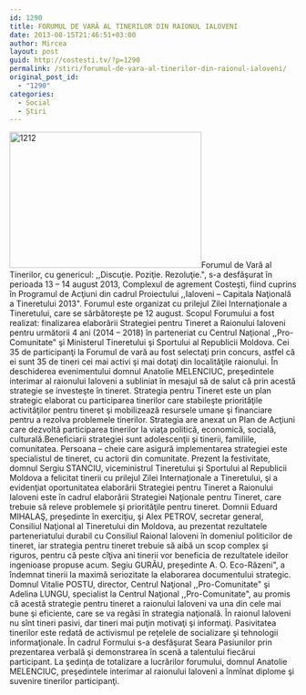 ```yaml
---
id: 1290
title: FORUMUL DE VARĂ AL TINERILOR DIN RAIONUL IALOVENI
date: 2013-08-15T21:46:51+03:00
author: Mircea
layout: post
guid: http://costesti.tv/?p=1290
permalink: /stiri/forumul-de-vara-al-tinerilor-din-raionul-ialoveni/
original_post_id:
  - "1290"
categories:
  - Social
  - Știri
---
```

[<img alt="1212" class="alignleft size-full wp-image-1291" src="http://costestean.files.wordpress.com/2013/08/1212.png" style="height:239px;width:337px;" />](http://costestean.files.wordpress.com/2013/08/1212.png)Forumul de Vară al Tinerilor, cu genericul: ,,Discuţie. Poziţie. Rezoluţie.", s-a desfăşurat &icirc;n perioada 13 &ndash; 14 august 2013, Complexul de agrement Costeşti, fiind cuprins &icirc;n Programul de Acţiuni din cadrul Proiectului ,,Ialoveni &ndash; Capitala Naţională a Tineretului 2013". Forumul este organizat cu prilejul Zilei Internaţionale a Tineretului, care se sărbătoreşte pe 12 august. Scopul Forumului a fost realizat: finalizarea elaborării Strategiei pentru Tineret a Raionului Ialoveni pentru următorii 4 ani (2014 &#8211; 2018) &icirc;n parteneriat cu Centrul Naţional ,,Pro-Comunitate" şi Ministerul Tineretului şi Sportului al Republicii Moldova. Cei 35 de participanţi la Forumul de vară au fost selectaţi prin concurs, astfel că ei sunt 35 de tineri cei mai activi şi mai dotaţi din localităţile raionului. &Icirc;n deschiderea evenimentului domnul Anatolie MELENCIUC, preşedintele interimar al raionului Ialoveni a subliniat &icirc;n mesajul să de salut că prin acestă strategie se investeşte &icirc;n tineret. Strategia pentru Tineret este un plan strategic elaborat cu participarea tinerilor care stabileşte priorităţile activităţilor pentru tineret şi mobilizează resursele umane şi financiare pentru a rezolva problemele tinerilor. Strategia are anexat un Plan de Acţiuni care dezvoltă participarea tinerilor la viaţa politică, economică, socială, culturală.Beneficiarii strategiei sunt adolescenţii şi tinerii, familiile, comunitatea. Persoana &ndash; cheie care asigură implementarea strategiei este specialistul de tineret, cu actorii din comunitate. Prezent la festivitate, domnul Sergiu STANCIU, viceministrul Tineretului şi Sportului al Republicii Moldova a felicitat tinerii cu prilejul Zilei Internaţionale a Tineretului, şi a evidenţiat oportunitatea elaborării Strategiei pentru Tineret a Raionului Ialoveni este &icirc;n cadrul elaborării Strategiei Naţionale pentru Tineret, care trebuie să releve problemele şi priorităţile pentru tineret. Domnii Eduard MIHALAŞ, preşedinte &icirc;n exerciţiu, şi Alex PETROV, secretar general, Consiliul Naţional al Tineretului din Moldova, au prezentat rezultatele parteneriatului durabil cu Consiliul Raional Ialoveni &icirc;n domeniul politicilor de tineret, iar strategia pentru tineret trebuie să aibă un scop complex şi riguros, pentru că peste c&icirc;ţiva ani tinerii vor beneficia de rezultatele ideilor ingenioase propuse acum. Segiu GURĂU, preşedinte A. O. Eco-Răzeni", a &icirc;ndemnat tinerii la maximă seriozitate la elaborarea documentului strategic. Domnul Vitalie POSTU, director, Centrul Naţional ,,Pro-Comunitate" şi Adelina LUNGU, specialist la Centrul Naţional ,,Pro-Comunitate", au promis că acestă strategie pentru tineret a raionului Ialoveni va una din cele mai bune şi eficiente, care se va regăsi &icirc;n strategia naţională. &Icirc;n raionul Ialoveni nu s&icirc;nt tineri pasivi, dar tineri mai puţin motivaţi şi informaţi. Pasivitatea tinerilor este redată de activismul pe reţelele de socializare şi tehnologii informaţionale. &Icirc;n cadrul Formului s-a desfăşurat Seara Pasiunilor prin prezentarea verbală şi demonstrarea &icirc;n scenă a talentului fiecărui participant. La şedinţa de totalizare a lucrărilor forumului, domnul Anatolie MELENCIUC, preşedintele interimar al raionului Ialoveni a &icirc;nm&icirc;nat diplome şi suvenire tinerilor participanţi.